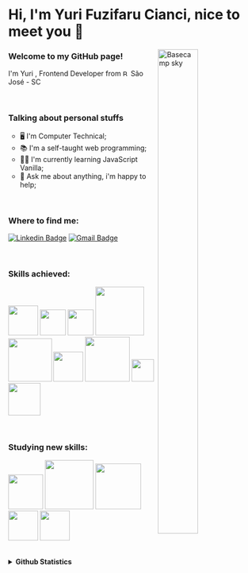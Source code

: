 # Hi, I'm Yuri Fuzifaru Cianci, nice to meet you 🖖
<img align="right" height="50%" width="40%" height="260" src="https://media.giphy.com/media/gh0RRgkTXedvF0pDc0/giphy.gif" alt="Basecamp sky" />

### Welcome to my GitHub page!
<p>
	I'm Yuri , Frontend Developer from  <img width="12" src="https://www.flaticon.com/svg/static/icons/svg/197/197386.svg" alt="Brazil" /> São José - SC 
</p>
<br>

### Talking about personal stuffs
<ul> 
<li type="circle"> 🖥️ I'm Computer Technical;</li>
<li type="circle"> 📚 I'm a self-taught web programming;</li>
<li type="circle"> 👨‍💻 I'm currently learning JavaScript Vanilla;</li>
<li type="circle"> 💬 Ask me about anything, i'm happy to help;</li>
</ul>
<br>

### Where to find me:
<p><a href="https://www.linkedin.com/in/yucianci/"><img alt="Linkedin Badge" src="https://img.shields.io/badge/-Yuri%20Cianci-563D7C?style=flat-square&logo=Linkedin&logoColor=white&link=https://www.linkedin.com/in/yucianci/"/></a>
<a href="mailto:muttiyuri@gmail.com" target="blank"><img alt="Gmail Badge" src="https://img.shields.io/badge/yucianci@gmail.com-563D7C?style=flat-square&logo=Gmail&logoColor=white&link=mailto:yucianci@gmail.com"/></a></p>
<br>

### Skills achieved:
<p 
<img/>
<img width="60" src="https://img.shields.io/badge/html5%20-%23E34F26.svg?&style=for-the-badge&logo=html5&logoColor=white"/>
<img width="52" src="https://img.shields.io/badge/css3%20-%231572B6.svg?&style=for-the-badge&logo=css3&logoColor=white"/>
<img width="52" src="https://img.shields.io/badge/SASS%20-hotpink.svg?&style=for-the-badge&logo=SASS&logoColor=white"/>
<img width="98" src="https://img.shields.io/badge/tailwindcss%20-%2338B2AC.svg?&style=for-the-badge&logo=tailwind-css&logoColor=white"/>
<img width="87.5" src="https://img.shields.io/badge/javascript%20-%23323330.svg?&style=for-the-badge&logo=javascript&logoColor=%23F7DF1E"/>
<img width="60" src="https://img.shields.io/badge/react%20-%2320232a.svg?&style=for-the-badge&logo=react&logoColor=%2361DAFB"/>
<img width="90" src="https://img.shields.io/badge/typescript%20-%23007ACC.svg?&style=for-the-badge&logo=typescript&logoColor=white"/>
<img width="45" src="https://img.shields.io/badge/git%20-%23F05033.svg?&style=for-the-badge&logo=git&logoColor=white"/>
<img width="64.8" src="https://img.shields.io/badge/github%20-%23121011.svg?&style=for-the-badge&logo=github&logoColor=white"/>
</p>
<br>

### Studying new skills:
<p 
<img/>
<img width="69.7" src="https://img.shields.io/badge/node.js%20-%2343853D.svg?&style=for-the-badge&logo=node.js&logoColor=white"/>
<img width="98.7" src="https://img.shields.io/badge/react_native%20-%2320232a.svg?&style=for-the-badge&logo=react&logoColor=%2361DAFB"/>
<img width="92" src="https://img.shields.io/badge/material%20ui%20-%230081CB.svg?&style=for-the-badge&logo=material-ui&logoColor=white"/>
<img width="60" src="https://img.shields.io/badge/redux%20-%23593d88.svg?&style=for-the-badge&logo=redux&logoColor=white"/>
<img width="60" src="https://img.shields.io/badge/figma%20-%23F24E1E.svg?&style=for-the-badge&logo=figma&logoColor=white"/>
</p>
<br>

<details>
	<summary> <b>Github Statistics</b> </summary>
<p align="center">
  <img src="https://github-readme-stats.vercel.app/api?username=yucianci&show_icons=true&theme=dracula"> 
</p>
<p align="center">
  <img src="https://github-readme-stats.vercel.app/api/top-langs/?username=yucianci&layout=compact&theme=dracula"> 
</p>
</details>
